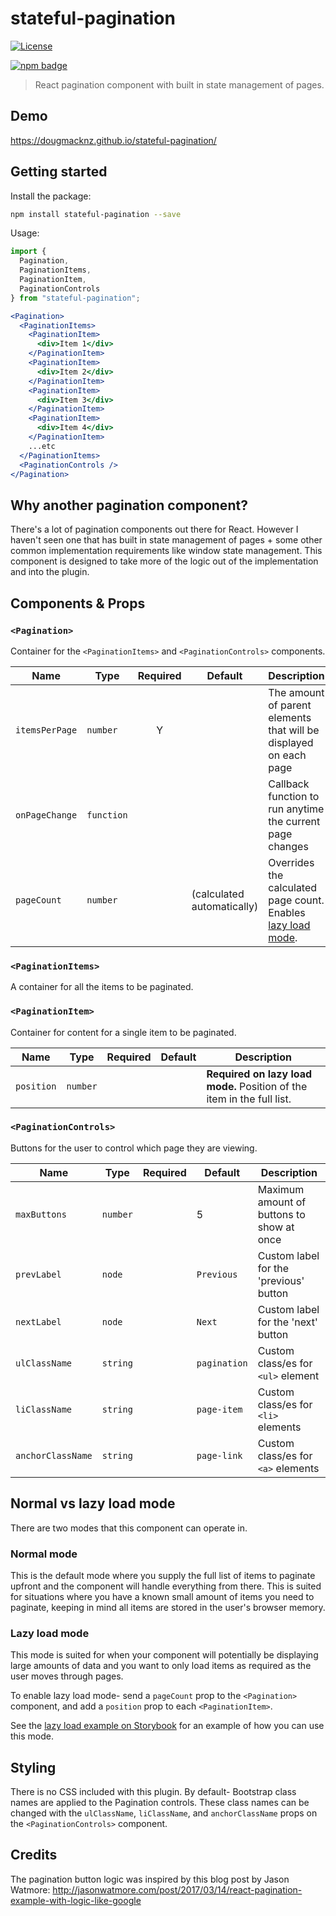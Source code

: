 # stateful-pagination

[![License][license-image]][license-url]

[![npm badge][npm-badge-png]][package-url]

> React pagination component with built in state management of pages.

## Demo

https://dougmacknz.github.io/stateful-pagination/

## Getting started

Install the package:

```bash
npm install stateful-pagination --save
```

Usage:

```jsx
import {
  Pagination,
  PaginationItems,
  PaginationItem,
  PaginationControls
} from "stateful-pagination";
```

```jsx
<Pagination>
  <PaginationItems>
    <PaginationItem>
      <div>Item 1</div>
    </PaginationItem>
    <PaginationItem>
      <div>Item 2</div>
    </PaginationItem>
    <PaginationItem>
      <div>Item 3</div>
    </PaginationItem>
    <PaginationItem>
      <div>Item 4</div>
    </PaginationItem>
    ...etc
  </PaginationItems>
  <PaginationControls />
</Pagination>
```

## Why another pagination component?

There's a lot of pagination components out there for React. However I haven't seen one that has built in state management of pages + some other common implementation requirements like window state management. This component is designed to take more of the logic out of the implementation and into the plugin.

## Components & Props

### `<Pagination>`

Container for the `<PaginationItems>` and `<PaginationControls>` components.

| Name           | Type       | Required | Default                    | Description                                                                               |
| -------------- | ---------- | :------: | -------------------------- | ----------------------------------------------------------------------------------------- |
| `itemsPerPage` | `number`   |    Y     |                            | The amount of parent elements that will be displayed on each page                         |
| `onPageChange` | `function` |          |                            | Callback function to run anytime the current page changes                                 |
| `pageCount`    | `number`   |          | (calculated automatically) | Overrides the calculated page count. Enables [lazy load mode](#normal-vs-lazy-load-mode). |

### `<PaginationItems>`

A container for all the items to be paginated.

### `<PaginationItem>`

Container for content for a single item to be paginated.

| Name       | Type     | Required | Default | Description                                                            |
| ---------- | -------- | :------: | ------- | ---------------------------------------------------------------------- |
| `position` | `number` |          |         | **Required on lazy load mode.** Position of the item in the full list. |

### `<PaginationControls>`

Buttons for the user to control which page they are viewing.

| Name              | Type     | Required | Default      | Description                               |
| ----------------- | -------- | :------: | ------------ | ----------------------------------------- |
| `maxButtons`      | `number` |          | 5            | Maximum amount of buttons to show at once |
| `prevLabel`       | `node`   |          | `Previous`   | Custom label for the 'previous' button    |
| `nextLabel`       | `node`   |          | `Next`       | Custom label for the 'next' button        |
| `ulClassName`     | `string` |          | `pagination` | Custom class/es for `<ul>` element        |
| `liClassName`     | `string` |          | `page-item`  | Custom class/es for `<li>` elements       |
| `anchorClassName` | `string` |          | `page-link`  | Custom class/es for `<a>` elements        |

## Normal vs lazy load mode

There are two modes that this component can operate in.

### Normal mode

This is the default mode where you supply the full list of items to paginate upfront and the component will handle everything from there. This is suited for situations where you have a known small amount of items you need to paginate, keeping in mind all items are stored in the user's browser memory.

### Lazy load mode

This mode is suited for when your component will potentially be displaying large amounts of data and you want to only load items as required as the user moves through pages.

To enable lazy load mode- send a `pageCount` prop to the `<Pagination>` component, and add a `position` prop to each `<PaginationItem>`.

See the [lazy load example on Storybook](https://dougmacknz.github.io/stateful-pagination/?path=/story/pagination--lazy-load) for an example of how you can use this mode.

## Styling

There is no CSS included with this plugin. By default- Bootstrap class names are applied to the Pagination controls. These class names can be changed with the `ulClassName`, `liClassName`, and `anchorClassName` props on the `<PaginationControls>` component.

## Credits

The pagination button logic was inspired by this blog post by Jason Watmore:
http://jasonwatmore.com/post/2017/03/14/react-pagination-example-with-logic-like-google

[package-url]: https://npmjs.org/package/stateful-pagination
[npm-badge-png]: https://nodei.co/npm/stateful-pagination.png?downloads=true&stars=true
[license-image]: http://img.shields.io/npm/l/stateful-pagination.svg
[license-url]: LICENSE
